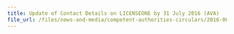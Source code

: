 ```yaml
---
title: Update of Contact Details on LICENSEONE by 31 July 2016 (AVA) 
file_url: /files/news-and-media/competent-authorities-circulars/2016-06-20-CA.pdf
---
```

